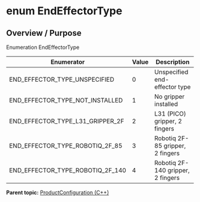 # enum EndEffectorType

## Overview / Purpose

Enumeration EndEffectorType

|Enumerator|Value|Description|
|----------|-----|-----------|
|END\_EFFECTOR\_TYPE\_UNSPECIFIED|0|Unspecified end-effector type|
|END\_EFFECTOR\_TYPE\_NOT\_INSTALLED|1|No gripper installed|
|END\_EFFECTOR\_TYPE\_L31\_GRIPPER\_2F|2|L31 \(PICO\) gripper, 2 fingers|
|END\_EFFECTOR\_TYPE\_ROBOTIQ\_2F\_85|3|Robotiq 2F-85 gripper, 2 fingers|
|END\_EFFECTOR\_TYPE\_ROBOTIQ\_2F\_140|4|Robotiq 2F-140 gripper, 2 fingers|

**Parent topic:** [ProductConfiguration \(C++\)](../../summary_pages/ProductConfiguration.md)

